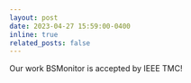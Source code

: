 ```yaml
---
layout: post
date: 2023-04-27 15:59:00-0400
inline: true
related_posts: false
---
```


Our work BSMonitor is accepted by IEEE TMC!
